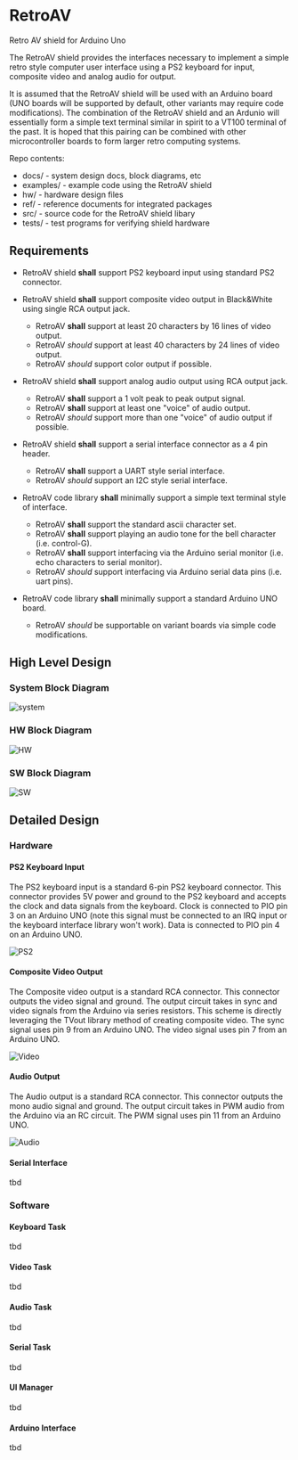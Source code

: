 # RetroAV
Retro AV shield for Arduino Uno 

The RetroAV shield provides the interfaces necessary to implement a simple retro style computer user interface using a PS2 keyboard for input, composite video and analog audio for output.  

It is assumed that the RetroAV shield will be used with an Arduino board (UNO boards will be supported by default, other variants may require code modifications).  The combination of the RetroAV shield and an Ardunio will essentially form a simple text terminal similar in spirit to a VT100 terminal of the past.  It is hoped that this pairing can be combined with other microcontroller boards to form larger retro computing systems.


Repo contents:

* docs/          - system design docs, block diagrams, etc
* examples/      - example code using the RetroAV shield
* hw/            - hardware design files
* ref/           - reference documents for integrated packages
* src/           - source code for the RetroAV shield libary
* tests/         - test programs for verifying shield hardware


## Requirements

* RetroAV shield **shall** support PS2 keyboard input using standard PS2 connector.

* RetroAV shield **shall** support composite video output in Black&White using single RCA output jack.  
  * RetroAV **shall** support at least 20 characters by 16 lines of video output. 
  * RetroAV *should* support at least 40 characters by 24 lines of video output.
  * RetroAV *should* support color output if possible.

* RetroAV shield **shall** support analog audio output using RCA output jack.
  * RetroAV **shall** support a 1 volt peak to peak output signal.
  * RetroAV **shall** support at least one "voice" of audio output.
  * RetroAV *should* support more than one "voice" of audio output if possible.

* RetroAV shield **shall** support a serial interface connector as a 4 pin header.
  * RetroAV **shall** support a UART style serial interface.
  * RetroAV *should* support an I2C style serial interface.

* RetroAV code library **shall** minimally support a simple text terminal style of interface.
  * RetroAV **shall** support the standard ascii character set.
  * RetroAV **shall** support playing an audio tone for the bell character (i.e. control-G).
  * RetroAV **shall** support interfacing via the Arduino serial monitor (i.e. echo characters to serial monitor).
  * RetroAV *should* support interfacing via Arduino serial data pins (i.e. uart pins).

* RetroAV code library **shall** minimally support a standard Arduino UNO board.
  * RetroAV *should* be supportable on variant boards via simple code modifications.


## High Level Design

### System Block Diagram

![system](https://github.com/dervish77/RetroAV/blob/master/docs/RetroAV-System-Block-Diagram.png?raw=true)

### HW Block Diagram

![HW](https://github.com/dervish77/RetroAV/blob/master/docs/RetroAV-HW-Block-Diagram.png?raw=true)

### SW Block Diagram

![SW](https://github.com/dervish77/RetroAV/blob/master/docs/RetroAV-SW-Block-Diagram.png?raw=true)


## Detailed Design

### Hardware

#### PS2 Keyboard Input

The PS2 keyboard input is a standard 6-pin PS2 keyboard connector.  This connector provides 5V power and ground to the PS2 keyboard and accepts the clock and data signals from the keyboard.  Clock is connected to PIO pin 3 on an Arduino UNO (note this signal must be connected to an IRQ input or the keyboard interface library won't work).  Data is connected to PIO pin 4 on an Arduino UNO.  

![PS2](https://github.com/dervish77/RetroAV/blob/master/docs/RetroAV-PS2-HW-Diagram.png?raw=true)

#### Composite Video Output

The Composite video output is a standard RCA connector.  This connector outputs the video signal and ground.  The output circuit takes in sync and video signals from the Arduino via series resistors.  This scheme is directly leveraging the TVout library method of creating composite video.  The sync signal uses pin 9 from an Arduino UNO.  The video signal uses pin 7 from an Arduino UNO.

![Video](https://github.com/dervish77/RetroAV/blob/master/docs/RetroAV-Video-HW-Diagram.png?raw=true)

#### Audio Output

The Audio output is a standard RCA connector.  This connector outputs the mono audio signal and ground.  The output circuit takes in PWM audio from the Arduino via an RC circuit.  The PWM signal uses pin 11 from an Arduino UNO.

![Audio](https://github.com/dervish77/RetroAV/blob/master/docs/RetroAV-Audio-HW-Diagram.png?raw=true)

#### Serial Interface

tbd

### Software

#### Keyboard Task

tbd

#### Video Task

tbd

#### Audio Task

tbd

#### Serial Task

tbd

#### UI Manager

tbd

#### Arduino Interface

tbd

